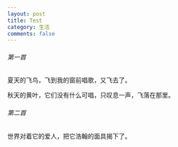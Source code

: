 ```yaml
---
layout: post
title: Test
category: 生活
comments: false
---
```



###### 第一首

夏天的飞鸟，飞到我的窗前唱歌，又飞去了。

秋天的黄叶，它们没有什么可唱，只叹息一声，飞落在那里。

###### 第二首

世界对着它的爱人，把它浩翰的面具揭下了。
